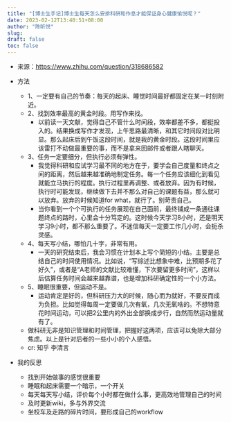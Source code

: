 ```yaml
---
title: "[博士生手记]博士生每天怎么安排科研和作息才能保证身心健康愉悦呢？"
date: 2023-02-12T13:40:51+08:00
author: "陈昕悦"
slug:
draft: false
toc: false
---
```

- 来源：https://www.zhihu.com/question/318686582

- 方法
  - 1、一定要有自己的节奏：每天的起床、睡觉时间最好都固定在某一时刻附近。
  - 2、找到效率最高的黄金时段。用写作来找。
      - 以前读一天文献，觉得自己不管什么时间段，效率都差不多，都挺投入的。结果换成写作才发现，上午思路最清晰，和其它时间段对比明显。那么起床后到午饭这段时间，就是我的黄金时段。这段时间里应该雷打不动做最重要的事，而不是拿来回邮件或者跟人瞎聊天。
  - 3、任务一定要细分，但执行必须有弹性。
      - 我觉得科研和应试学习最不同的地方在于，要学会自己度量和终点之间的距离，然后越来越准确地制定任务。每一个任务应该细化到看见就能立马执行的程度。执行过程里再调整、或者放弃。因为有时候，执行时可能发现，继续做下去并不那么对自己的课题有益，那么就可以放弃。放弃的时候知道for what，就行了。别苛责自己。
      - 当你看到一个个可执行的任务展现在自己面前，最终铺成一条通往课题终点的路时，心里会十分笃定的。这时候今天学习8小时，还是明天学习9小时，都不那么重要了。不迷信每天一定要工作几小时，会扼杀灵感。
  - 4、每天写小结，哪怕几十字，非常有用。
      - 一天的研究结束后，我会习惯在计划本上写个简短的小结。主要是总结自己的时间使用情况。比如说，“写综述比想象中难，比预期多花了好久”，或者是“A老师的文献比较难懂，下次要留更多时间”，这样以后估算任务时间会越来越靠谱，也是增加科研确定性的一个小方法。
  - 5、睡眠很重要，但运动不是。
      - 运动肯定是好的，但科研压力大的时候，随心而为就好，不要反而成为负担。比如觉得每周一定要做几次有氧，几次无氧啥的。不想特意花时间运动，可以把2公里内的外出全部换成步行，自然而然运动量就有了。
  - 做科研无非是知识管理和时间管理，把握好这两项，应该可以免除大部分焦虑。以上是针对后者的一些小小的个人感悟。
  - cr: 知乎 李清言​

- 我的反思
  - 找到开始做事的感觉很重要
  - 睡眠和起床需要一个暗示，一个开关
  - 每天每天写小结，评价每个小时都在做什么事，更高效地管理自己的时间
  - 及时更新wiki，多与外界交流
  - 坐校车及走路的碎片时间，要形成自己的workflow